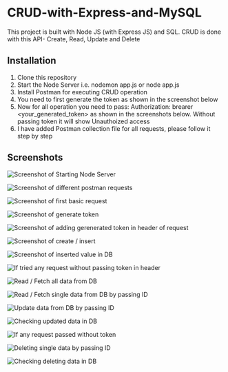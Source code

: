 # CRUD-with-Express-and-MySQL

This project is built with Node JS (with Express JS) and SQL. CRUD is done with this API- Create, Read, Update and Delete

## Installation

1. Clone this repository <br>
2. Start the Node Server i.e. nodemon app.js or node app.js <br>
3. Install Postman for executing CRUD operation
4. You need to first generate the token as shown in the screenshot below
5. Now for all operation you need to pass: Authorization: brearer <your_generated_token> as shown in the screenshots below. Without passing token it will show Unauthoized access 
6. I have added Postman collection file for all requests, please follow it step by step

## Screenshots

![Screenshot of Starting Node Server](https://user-images.githubusercontent.com/15896579/56477180-5be8e980-64c0-11e9-99f2-77e9f9b9b992.png?raw=true "Screenshot of Starting Node Server")

![Screenshot of different postman requests](https://user-images.githubusercontent.com/15896579/56477181-5f7c7080-64c0-11e9-88d0-213142a34c09.png?raw=true "Screenshot of different postman requests")

![Screenshot of first basic request](https://user-images.githubusercontent.com/15896579/56477182-64412480-64c0-11e9-82c4-4f81034ea803.png?raw=true "Screenshot of first basic request")

![Screenshot of generate token](https://user-images.githubusercontent.com/15896579/56477183-673c1500-64c0-11e9-850a-32af841e3275.png?raw=true "Screenshot of first generate token")

![Screenshot of adding gerenerated token in header of request](https://user-images.githubusercontent.com/15896579/56477187-6efbb980-64c0-11e9-8288-3be1c47af5af.png?raw=true "Screenshot of adding gerenerated token in header of request")

![Screenshot of create / insert](https://user-images.githubusercontent.com/15896579/56477188-7327d700-64c0-11e9-9bb6-74c04e12380a.png?raw=true "Screenshot of create / insert")

![Screenshot of inserted value in DB](https://user-images.githubusercontent.com/15896579/56477190-7753f480-64c0-11e9-97d5-576e33e6386d.png?raw=true "Screenshot of inserted value in DB")

![If tried any request without passing token in header](https://user-images.githubusercontent.com/15896579/56477195-95215980-64c0-11e9-88cb-7ec91c24ec93.png?raw=true "If tried any request without passing token in header")

![Read / Fetch all data from DB](https://user-images.githubusercontent.com/15896579/56477195-95215980-64c0-11e9-88cb-7ec91c24ec93.png?raw=true "Read / Fetch all data from DB")

![Read / Fetch single data from DB by passing ID](https://user-images.githubusercontent.com/15896579/56477198-9e122b00-64c0-11e9-9a92-39848ec2d92a.png?raw=true "Read / Fetch single data from DB by passing ID")

![Update data from DB by passing ID](https://user-images.githubusercontent.com/15896579/56477200-a10d1b80-64c0-11e9-9944-7e7007ad3c1e.png?raw=true "Update data from DB by passing ID")

![Checking updated data in DB](https://user-images.githubusercontent.com/15896579/56477202-a4a0a280-64c0-11e9-9e39-e3bec0a7ea3b.png?raw=true "Checking updated data in DB")

![If any request passed without token](https://user-images.githubusercontent.com/15896579/56477206-a8342980-64c0-11e9-9970-2d143332f642.png?raw=true "If any request passed without token")

![Deleting single data by passing ID](https://user-images.githubusercontent.com/15896579/56477206-a8342980-64c0-11e9-9970-2d143332f642.png?raw=true "Deleting single data by passing ID")

![Checking deleting data in DB](https://user-images.githubusercontent.com/15896579/56477212-b1bd9180-64c0-11e9-9f28-43901be487b2.png?raw=true "Checking deleting data in DB")



